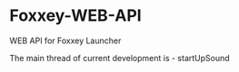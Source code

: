 # Foxxey-WEB-API
WEB API for Foxxey Launcher

The main thread of current development is - startUpSound
